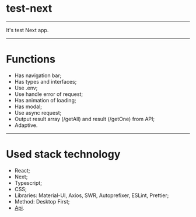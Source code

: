 # test-next
---
It's test Next app.

---
# Functions
- Has navigation bar;
- Has types and interfaces;
- Use .env;
- Use handle error of request;
- Has animation of loading;
- Has modal;
- Use async request;
- Output result array (/getAll) and result (/getOne) from API;
- Adaptive.

---
# Used stack technology

- React;
- Next;
- Typescript;
- CSS;
- Libraries: Material-UI, Axios, SWR, Autoprefixer, ESLint, Prettier;
- Method: Desktop First;
- [Api](https://github.com/andrei1994rus/test-redis).